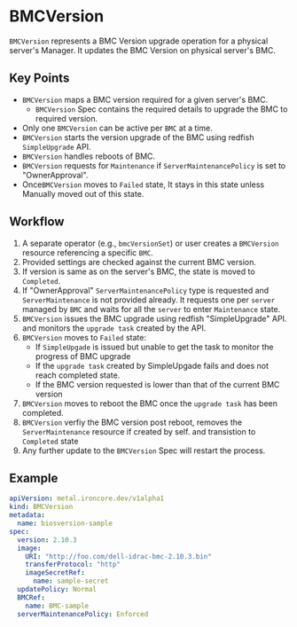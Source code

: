 # BMCVersion

`BMCVersion` represents a BMC Version upgrade operation for a physical server's Manager. It updates the BMC Version on physical server's BMC. 

## Key Points

- `BMCVersion` maps a BMC version required for a given server's BMC.
    - `BMCVersion` Spec contains the required details to upgrade the BMC to required version.
- Only one `BMCVersion` can be active per `BMC` at a time. 
- `BMCVersion` starts the version upgrade of the BMC using redfish `SimpleUpgrade` API.
- `BMCVersion` handles reboots of BMC.
- `BMCVersion` requests for `Maintenance` if `ServerMaintenancePolicy` is set to "OwnerApproval".
- Once`BMCVersion` moves to `Failed` state, It stays in this state unless Manually moved out of this state. 

## Workflow

1. A separate operator (e.g., `bmcVersionSet`) or user creates a `BMCVersion` resource referencing a specific `BMC`.
2. Provided settings are checked against the current BMC version.
3. If version is same as on the server's BMC, the state is moved to `Completed`.
5. If "OwnerApproval" `ServerMaintenancePolicy` type is requested and `ServerMaintenance` is not provided already. It requests one per `server` managed by `BMC` and waits for all the `server` to enter `Maintenance` state.
6. `BMCVersion` issues the BMC upgrade using redfish "SimpleUpgrade" API. and monitors the `upgrade task` created by the API.
7. `BMCVersion` moves to `Failed` state:
    - If `SimpleUpgade` is issued but unable to get the task to monitor the progress of BMC upgrade
    - If the `upgrade task` created by SimpleUpgade fails and does not reach completed state.
    - If the BMC version requested is lower than that of the current BMC version
8. `BMCVersion` moves to reboot the BMC once the `upgrade task` has been completed. 
9. `BMCVersion` verfiy the BMC version post reboot, removes the `ServerMaintenance` resource if created by self. and transistion to `Completed` state
9. Any further update to the `BMCVersion` Spec will restart the process. 

## Example

```yaml
apiVersion: metal.ironcore.dev/v1alpha1
kind: BMCVersion
metadata:
  name: biosversion-sample
spec:
  version: 2.10.3
  image:
    URI: "http://foo.com/dell-idrac-bmc-2.10.3.bin"
    transferProtocol: "http"
    imageSecretRef:
      name: sample-secret
  updatePolicy: Normal
  BMCRef:
    name: BMC-sample
  serverMaintenancePolicy: Enforced
```
